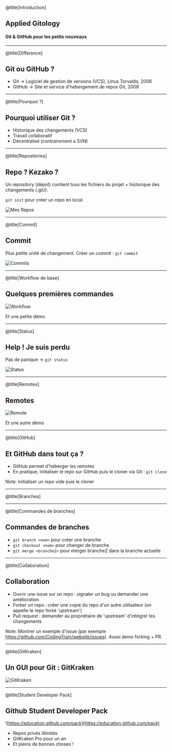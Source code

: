 @title[Introduction]
## Applied Gitology
#### Git & GitHub pour les petits nouveaux

---
@title[Difference]
## Git ou GitHub ?
* Git -> Logiciel de gestion de versions (VCS), Linus Torvalds, 2006
* GitHub -> Site et service d'hebergement de repos Git, 2008

---
@title[Pourquoi ?]
## Pourquoi utiliser Git ?
* Historique des changements (VCS)
* Travail collaboratif
* Décentralisé (contrairement a SVN)

---
@title[Repositories]
## Repo ? Kezako ?
Un repository (dépot) contient tous les fichiers du projet + historique des changements (.git/).

`git init` pour créer un repo en local.

![Mes Repos](assets/img/mes-repos.png)

---
@title[Commit]
## Commit
Plus petite unité de changement. Créer un commit : `git commit`

![Commits](assets/img/commits.png)

---
@title[Workflow de base]
## Quelques premières commandes

![Workflow](assets/img/working-staging-repo.png)

Et une petite démo

---
@title[Status]
## Help ! Je suis perdu
Pas de panique -> `git status`

![Status](assets/img/status.png)

---
@title[Remotes]
## Remotes

![Remote](assets/img/remotes.png)

Et une autre démo

---
@title[GitHub]
## Et GitHub dans tout ça ?
* GitHub permet d'héberger les remotes
* En pratique, initialiser le repo sur GitHub puis le cloner via Git : `git clone`

Note:
Initialiser un repo vide puis le cloner

---
@title[Branches]

---
@title[Commandes de branches]
## Commandes de branches
* `git branch <nom>` pour créer une branche
* `git checkout <nom>` pour changer de branche
* `git merge <branche2>` pour merger branche2 dans la branche actuelle

---
@title[Collaboration]
## Collaboration
* Ouvrir une issue sur un repo : signaler un bug ou demander une amélioration
* Forker un repo : créer une copie du repo d'un autre utilisateur (on appelle le repo forké 'upstream')
* Pull request : demander au propriétaire de 'upstream' d'intégrer les changements

Note:
Montrer un exemple d'issue (par exemple https://github.com/CodingTrain/website/issues). Aussi demo forking + PR.

---
@title[GitKraken]
## Un GUI pour Git : GitKraken
![GitKraken](assets/img/gitkraken.png)

---
@title[Student Developer Pack]
## Github Student Developer Pack
![https://education.github.com/pack](https://education.github.com/pack)
* Repos privés illimités
* GitKraken Pro pour un an
* Et pleins de bonnes choses !
